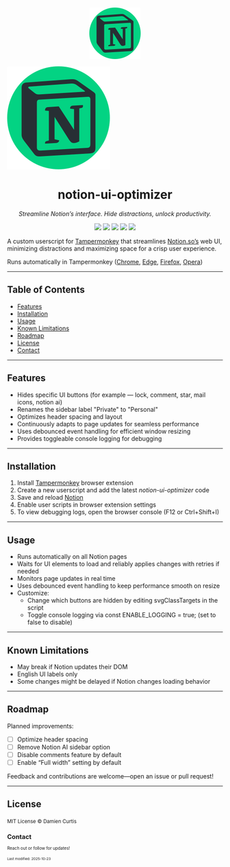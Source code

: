 <p align="center">
  <!-- Logo (Optional) -->
  <!-- <img src="https://your-logo-url.png" alt="Logo" width="100"/> -->

  <img src="./notion-ui-optimizer.svg?refresh=4" alt="Notion UI Optimizer Logo" width="120">
  
  ![Notion UI Optimizer Logo](./notion-ui-optimizer.svg)

</p>
<h1 align="center">notion-ui-optimizer</h1>
<p align="center"><i>Streamline Notion’s interface. Hide distractions, unlock productivity.</i></p>
<p align="center">
  <img src="https://img.shields.io/badge/Made%20for-Notion-blue?style=flat-square"/>
  <img src="https://img.shields.io/badge/Version-1.0.0-blue?style=flat-square"/>
  <img src="https://img.shields.io/badge/License-MIT-green?style=flat-square"/>
  <img src="https://img.shields.io/badge/Support-Tampermonkey-yellow?style=flat-square"/>
  <img src="https://img.shields.io/badge/PRs-welcome-brightgreen?style=flat-square"/>
</p>

A custom userscript for [Tampermonkey](https://www.tampermonkey.net/) that streamlines [Notion.so’s](https://www.notion.so/) web UI, minimizing distractions and maximizing space for a crisp user experience.

Runs automatically in Tampermonkey ([Chrome](https://chromewebstore.google.com/detail/tampermonkey/dhdgffkkebhmkfjojejmpbldmpobfkfo?hl=en), [Edge](https://microsoftedge.microsoft.com/addons/detail/tampermonkey/iikmkjmpaadaobahmlepeloendndfphd), [Firefox](https://addons.mozilla.org/en-US/firefox/addon/tampermonkey/), [Opera](https://addons.opera.com/en/extensions/details/tampermonkey-beta/))

---

## Table of Contents

- [Features](#features)
- [Installation](#installation)
- [Usage](#usage)
- [Known Limitations](#known-limitations)
- [Roadmap](#roadmap)
- [License](#license)
- [Contact](#contact)

---

## Features

- Hides specific UI buttons (for example — lock, comment, star, mail icons, notion ai)
- Renames the sidebar label "Private" to "Personal"
- Optimizes header spacing and layout
- Continuously adapts to page updates for seamless performance
- Uses debounced event handling for efficient window resizing
- Provides toggleable console logging for debugging

---

## Installation

1. Install [Tampermonkey](https://www.tampermonkey.net/) browser extension
2. Create a new userscript and add the latest _notion-ui-optimizer_ code
3. Save and reload [Notion](https://www.notion.so)
4. Enable user scripts in browser extension settings
5. To view debugging logs, open the browser console (F12 or Ctrl+Shift+I)

---

## Usage

- Runs automatically on all Notion pages
- Waits for UI elements to load and reliably applies changes with retries if needed
- Monitors page updates in real time
- Uses debounced event handling to keep performance smooth on resize
- Customize:
  - Change which buttons are hidden by editing svgClassTargets in the script
  - Toggle console logging via const ENABLE_LOGGING = true; (set to false to disable)

---

## Known Limitations

- May break if Notion updates their DOM
- English UI labels only
- Some changes might be delayed if Notion changes loading behavior

---

## Roadmap
Planned improvements:

 - [ ]  Optimize header spacing
 - [ ]  Remove Notion AI sidebar option
 - [ ]  Disable comments feature by default
 - [ ]  Enable “Full width” setting by default

Feedback and contributions are welcome—open an issue or pull request!
      
---

## License
<small>MIT License © Damien Curtis<small>

## Contact
Reach out or follow for updates!

<sub>Last modified: 2025-10-23</sub>
